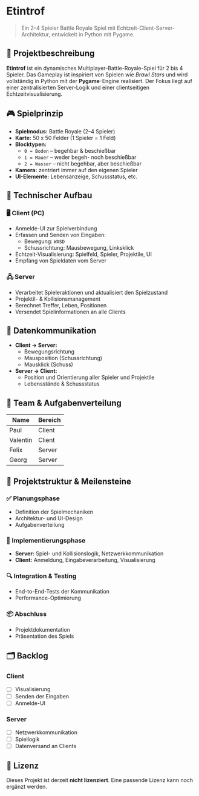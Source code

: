 # Etintrof

> Ein 2–4 Spieler Battle Royale Spiel mit Echtzeit-Client-Server-Architektur, entwickelt in Python mit Pygame.

## 📜 Projektbeschreibung

**Etintrof** ist ein dynamisches Multiplayer-Battle-Royale-Spiel für 2 bis 4 Spieler. Das Gameplay ist inspiriert von Spielen wie *Brawl Stars* und wird vollständig in Python mit der **Pygame**-Engine realisiert. Der Fokus liegt auf einer zentralisierten Server-Logik und einer clientseitigen Echtzeitvisualisierung.

## 🎮 Spielprinzip

- **Spielmodus:** Battle Royale (2–4 Spieler)
- **Karte:** 50 x 50 Felder (1 Spieler = 1 Feld)
- **Blocktypen:**
  - `0 = Boden` – begehbar & beschießbar
  - `1 = Mauer` – weder begeh- noch beschießbar
  - `2 = Wasser` – nicht begehbar, aber beschießbar
- **Kamera:** zentriert immer auf den eigenen Spieler
- **UI-Elemente:** Lebensanzeige, Schussstatus, etc.

## 🧱 Technischer Aufbau

### 🖥️ Client (PC)

- Anmelde-UI zur Spielverbindung
- Erfassen und Senden von Eingaben:
  - Bewegung: `WASD`
  - Schussrichtung: Mausbewegung, Linksklick
- Echtzeit-Visualisierung: Spielfeld, Spieler, Projektile, UI
- Empfang von Spieldaten vom Server

### 🖧 Server

- Verarbeitet Spieleraktionen und aktualisiert den Spielzustand
- Projektil- & Kollisionsmanagement
- Berechnet Treffer, Leben, Positionen
- Versendet Spielinformationen an alle Clients

## 🔁 Datenkommunikation

- **Client → Server:**
  - Bewegungsrichtung
  - Mausposition (Schussrichtung)
  - Mausklick (Schuss)
- **Server → Client:**
  - Position und Orientierung aller Spieler und Projektile
  - Lebensstände & Schussstatus

## 👥 Team & Aufgabenverteilung

| Name      | Bereich |
|-----------|---------|
| Paul      | Client  |
| Valentin  | Client  |
| Felix     | Server  |
| Georg     | Server  |

## 🚧 Projektstruktur & Meilensteine

### ✅ Planungsphase

- Definition der Spielmechaniken
- Architektur- und UI-Design
- Aufgabenverteilung

### 🔨 Implementierungsphase

- **Server:** Spiel- und Kollisionslogik, Netzwerkkommunikation
- **Client:** Anmeldung, Eingabeverarbeitung, Visualisierung

### 🔍 Integration & Testing

- End-to-End-Tests der Kommunikation
- Performance-Optimierung

### 📦 Abschluss

- Projektdokumentation
- Präsentation des Spiels

## 🗂️ Backlog

### Client

- [ ] Visualisierung
- [ ] Senden der Eingaben
- [ ] Anmelde-UI

### Server

- [ ] Netzwerkkommunikation
- [ ] Spiellogik
- [ ] Datenversand an Clients

## 🧾 Lizenz

Dieses Projekt ist derzeit **nicht lizenziert**. Eine passende Lizenz kann noch ergänzt werden.
